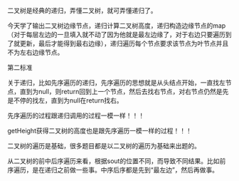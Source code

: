 
二叉树是经典的递归，弄懂二叉树，就可弄懂递归了。

今天学了输出二叉树边缘节点，递归计算二叉树高度，递归构造边缘节点的map（对于每层左边的一旦填入就不动了因为他就是最左边缘了，对于右边只要遍历到了就更新，最后才能得到最右边缘），递归遍历每个节点要求该节点为叶节点并且不为左右边缘节点。

第二标准

关于递归，比如先序遍历的递归，先序遍历的思想就是从头结点开始，一直找左节点，直到为null，则return回到上一个节点，然后去找右节点，对右节点仍然是先是不停的找左，直到为null在return找右。

先序遍历的过程跟递归调用的过程一模一样！！！

getHeight获得二叉树的高度也是跟先序遍历一模一样的过程！！！



二叉树的遍历是基础，很多题目都是以二叉树的遍历为基础来出题的。



从二叉树的前中后序遍历来看，根据sout的位置不同，而导致不同结果。比如前序遍历，是在递归之前做一些事。中序后序都是先到“最左边”，然后再做事。







